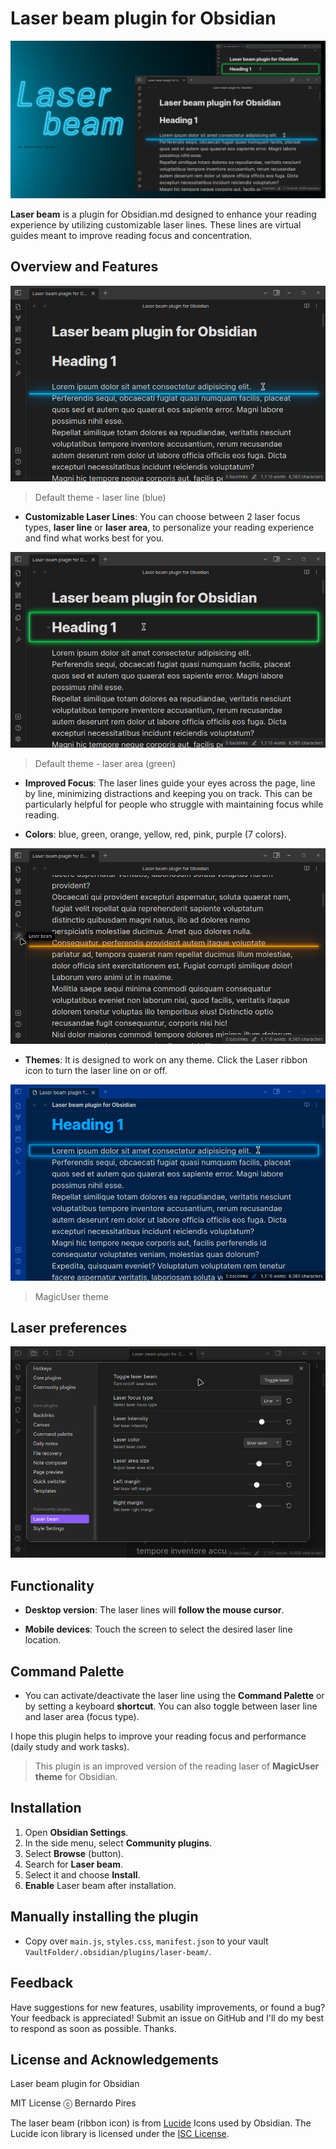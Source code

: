 # Laser beam plugin for Obsidian

![Laser beam plugin](images/laser_beam_plugin_intro.png)

**Laser beam** is a plugin for Obsidian.md designed to enhance your reading experience by utilizing customizable laser lines.  These lines are virtual guides meant to improve reading focus and concentration.

## Overview and Features

![Laser beam plugin](images/laser_beam_01.png)
> Default theme - laser line (blue)

- **Customizable Laser Lines**: You can choose between 2 laser focus types, **laser line** or **laser area**, to personalize your reading experience and find what works best for you.

![Laser beam plugin](images/laser_beam_02.png)
> Default theme - laser area (green)

- **Improved Focus**: The laser lines guide your eyes across the page, line by line, minimizing distractions and keeping you on track. This can be particularly helpful for people who struggle with maintaining focus while reading.

- **Colors**: blue, green, orange, yellow, red, pink, purple (7 colors).

![Laser beam plugin](images/laser_beam_04.png)

- **Themes**: It is designed to work on any theme. Click the Laser ribbon icon to turn the laser line on or off.

![Laser beam plugin](images/laser_beam_03.png)
> MagicUser theme


## Laser preferences

![Laser beam plugin](images/laser_beam_settings.png)


## Functionality

- **Desktop version**: The laser lines will **follow the mouse cursor**. 

- **Mobile devices**: Touch the screen to select the desired laser line location.


## Command Palette

- You can activate/deactivate the laser line using the **Command Palette** or by setting a keyboard **shortcut**. You can also toggle between laser line and laser area (focus type).

I hope this plugin helps to improve your reading focus and performance (daily study and work tasks).

> This plugin is an improved version of the reading laser of **MagicUser theme** for Obsidian.

## Installation

1. Open **Obsidian Settings**.
2. In the side menu, select **Community plugins**.
3. Select **Browse** (button).
4. Search for **Laser beam**.
5. Select it and choose **Install**.
6. **Enable** Laser beam after installation.

## Manually installing the plugin

- Copy over `main.js`, `styles.css`, `manifest.json` to your vault `VaultFolder/.obsidian/plugins/laser-beam/`.

## Feedback

Have suggestions for new features, usability improvements, or found a bug? Your feedback is appreciated! Submit an issue on GitHub and I'll do my best to respond as soon as possible. Thanks.

## License and Acknowledgements

Laser beam plugin for Obsidian

MIT License ⓒ Bernardo Pires

The laser beam (ribbon icon) is from [Lucide](https://lucide.dev/) Icons used by Obsidian. The Lucide icon library is licensed under the [ISC License](https://lucide.dev/license).
